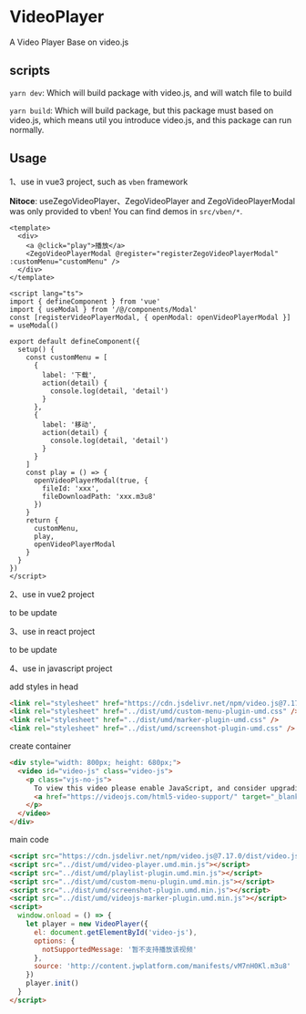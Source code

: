 # VideoPlayer

A Video Player Base on video.js

## scripts

`yarn dev`: Which will build package with video.js, and will watch file to build

`yarn build`: Which will build package, but this package must based on video.js, which means util you introduce video.js, and this package can run normally.

## Usage

1、use in vue3 project, such as `vben` framework

**Nitoce**: useZegoVideoPlayer、ZegoVideoPlayer and ZegoVideoPlayerModal was only provided to vben! You can find demos in `src/vben/*`.

```vue
<template>
  <div>
    <a @click="play">播放</a>
    <ZegoVideoPlayerModal @register="registerZegoVideoPlayerModal" :customMenu="customMenu" />
  </div>
</template>

<script lang="ts">
import { defineComponent } from 'vue'
import { useModal } from '/@/components/Modal'
const [registerVideoPlayerModal, { openModal: openVideoPlayerModal }] = useModal()

export default defineComponent({
  setup() {
    const customMenu = [
      {
        label: '下载',
        action(detail) {
          console.log(detail, 'detail')
        }
      },
      {
        label: '移动',
        action(detail) {
          console.log(detail, 'detail')
        }
      }
    ]
    const play = () => {
      openVideoPlayerModal(true, {
        fileId: 'xxx',
        fileDownloadPath: 'xxx.m3u8'
      })
    }
    return {
      customMenu,
      play,
      openVideoPlayerModal
    }
  }
})
</script>
```

2、use in vue2 project

to be update

3、use in react project

to be update

4、use in javascript project

add styles in head

```html
<link rel="stylesheet" href="https://cdn.jsdelivr.net/npm/video.js@7.17.0/dist/video-js.css" />
<link rel="stylesheet" href="../dist/umd/custom-menu-plugin-umd.css" />
<link rel="stylesheet" href="../dist/umd/marker-plugin-umd.css" />
<link rel="stylesheet" href="../dist/umd/screenshot-plugin-umd.css" />
```

create container

```html
<div style="width: 800px; height: 680px;">
  <video id="video-js" class="video-js">
    <p class="vjs-no-js">
      To view this video please enable JavaScript, and consider upgrading to a web browser that
      <a href="https://videojs.com/html5-video-support/" target="_blank">supports HTML5 video</a>
    </p>
  </video>
</div>
```

main code

```html
<script src="https://cdn.jsdelivr.net/npm/video.js@7.17.0/dist/video.js"></script>
<script src="../dist/umd/video-player.umd.min.js"></script>
<script src="../dist/umd/playlist-plugin.umd.min.js"></script>
<script src="../dist/umd/custom-menu-plugin.umd.min.js"></script>
<script src="../dist/umd/screenshot-plugin.umd.min.js"></script>
<script src="../dist/umd/videojs-marker-plugin.umd.min.js"></script>
<script>
  window.onload = () => {
    let player = new VideoPlayer({
      el: document.getElementById('video-js'),
      options: {
        notSupportedMessage: '暂不支持播放该视频'
      },
      source: 'http://content.jwplatform.com/manifests/vM7nH0Kl.m3u8'
    })
    player.init()
  }
</script>
```
